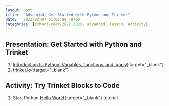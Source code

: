 ```yaml
---
layout: post
title:  "Advanced: Get Started with Python and Trinket"
date:   2023-02-07 01:00:00 -0700
categories: [school-year-2022-2023, advanced, lesson, activity]
---
```


## Presentation: Get Started with Python and Trinket

1. [Introduction to Python: Variables, functions, and loops](https://projects.raspberrypi.org/en/pathways/python-intro){:target="_blank"}
2. [trinket.io](https://trinket.io/){:target="_blank"}

## Activity: Try Trinket Blocks to Code

1. Start Python
    [Hello World](https://projects.raspberrypi.org/en/projects/hello-world){:target="_blank"}
    tutorial.
